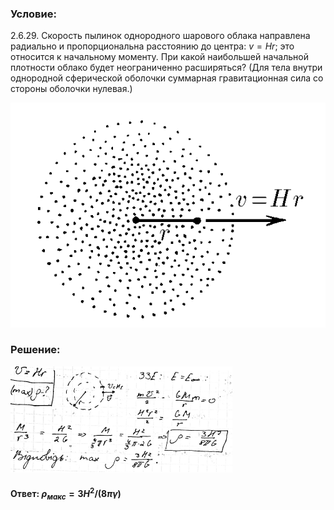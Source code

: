 ###  Условие:

$2.6.29.$ Скорость пылинок однородного шарового облака направлена радиально и пропорциональна расстоянию до центра: $v = Hr$; это относится к начальному моменту. При какой наибольшей начальной плотности облако будет неограниченно расширяться? (Для тела внутри однородной сферической оболочки суммарная гравитационная сила со стороны оболочки нулевая.)

![К задаче $2.6.29$|550x392, 40%](../../img/2.6.29/2.6.29.png)

###  Решение:

![|355x170, 67%](../../img/2.6.29/sol.png)

####  Ответ: $\rho_{макс} = 3H^2/(8\pi\gamma )$